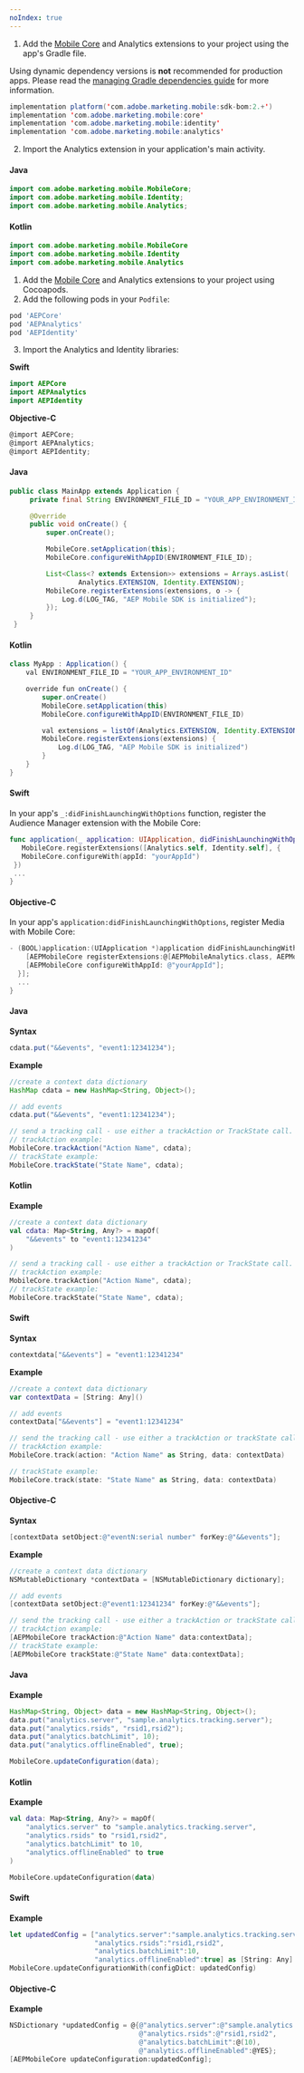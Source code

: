 ```yaml
---
noIndex: true
---
```


<Variant platform="android" task="add" repeat="8"/>

1. Add the [Mobile Core](../../base-extensions/mobile-core/index.md) and Analytics extensions to your project using the app's Gradle file.

<InlineNestedAlert variant="warning" header="false" iconPosition="left">

Using dynamic dependency versions is **not** recommended for production apps. Please read the [managing Gradle dependencies guide](../../resources/manage-gradle-dependencies.md) for more information.

</InlineNestedAlert>

```java
implementation platform('com.adobe.marketing.mobile:sdk-bom:2.+')
implementation 'com.adobe.marketing.mobile:core'
implementation 'com.adobe.marketing.mobile:identity'
implementation 'com.adobe.marketing.mobile:analytics'
```

2. Import the Analytics extension in your application's main activity.

#### Java

```java
import com.adobe.marketing.mobile.MobileCore;
import com.adobe.marketing.mobile.Identity;
import com.adobe.marketing.mobile.Analytics;
```

#### Kotlin

```kotlin
import com.adobe.marketing.mobile.MobileCore
import com.adobe.marketing.mobile.Identity
import com.adobe.marketing.mobile.Analytics
```

<Variant platform="ios" task="add" repeat="7"/>

1. Add the [Mobile Core](../../base-extensions/mobile-core/index.md) and Analytics extensions to your project using Cocoapods.
2. Add the following pods in your `Podfile`:

```ruby
pod 'AEPCore'
pod 'AEPAnalytics'
pod 'AEPIdentity'
```

3. Import the Analytics and Identity libraries:

**Swift**

```swift
import AEPCore
import AEPAnalytics
import AEPIdentity
```

**Objective-C**

```objectivec
@import AEPCore;
@import AEPAnalytics;
@import AEPIdentity;
```

<Variant platform="android" task="register" repeat="4"/>

#### Java

```java
public class MainApp extends Application {
     private final String ENVIRONMENT_FILE_ID = "YOUR_APP_ENVIRONMENT_ID";

     @Override
     public void onCreate() {
         super.onCreate();

         MobileCore.setApplication(this);
         MobileCore.configureWithAppID(ENVIRONMENT_FILE_ID);

         List<Class<? extends Extension>> extensions = Arrays.asList(
                 Analytics.EXTENSION, Identity.EXTENSION);
         MobileCore.registerExtensions(extensions, o -> {
             Log.d(LOG_TAG, "AEP Mobile SDK is initialized");
         });
     }
 }
```

#### Kotlin

```java
class MyApp : Application() {
    val ENVIRONMENT_FILE_ID = "YOUR_APP_ENVIRONMENT_ID"

    override fun onCreate() {
        super.onCreate()
        MobileCore.setApplication(this)
        MobileCore.configureWithAppID(ENVIRONMENT_FILE_ID)

        val extensions = listOf(Analytics.EXTENSION, Identity.EXTENSION)
        MobileCore.registerExtensions(extensions) {
            Log.d(LOG_TAG, "AEP Mobile SDK is initialized")
        }
    }
}
```

<Variant platform="ios" task="register" repeat="6"/>

#### Swift

In your app's `_:didFinishLaunchingWithOptions` function, register the Audience Manager extension with the Mobile Core:

```swift
func application(_ application: UIApplication, didFinishLaunchingWithOptions launchOptions: [UIApplication.LaunchOptionsKey: Any]?) -> Bool {
   MobileCore.registerExtensions([Analytics.self, Identity.self], {
   MobileCore.configureWith(appId: "yourAppId")
 })  
 ...
}
```

#### Objective-C

In your app's `application:didFinishLaunchingWithOptions`, register Media with Mobile Core:

```objectivec
- (BOOL)application:(UIApplication *)application didFinishLaunchingWithOptions:(NSDictionary *)launchOptions {
    [AEPMobileCore registerExtensions:@[AEPMobileAnalytics.class, AEPMobileIdentity.class] completion:^{
    [AEPMobileCore configureWithAppId: @"yourAppId"];
  }];
  ...
}
```

<Variant platform="android" task="serialize" repeat="8"/>

#### Java

**Syntax**

```java
cdata.put("&&events", "event1:12341234");
```

**Example**

```java
//create a context data dictionary
HashMap cdata = new HashMap<String, Object>();

// add events
cdata.put("&&events", "event1:12341234");

// send a tracking call - use either a trackAction or TrackState call.
// trackAction example:
MobileCore.trackAction("Action Name", cdata);
// trackState example:
MobileCore.trackState("State Name", cdata);
```

#### Kotlin

**Example**

```kotlin
//create a context data dictionary
val cdata: Map<String, Any?> = mapOf(
    "&&events" to "event1:12341234"
)

// send a tracking call - use either a trackAction or TrackState call.
// trackAction example:
MobileCore.trackAction("Action Name", cdata);
// trackState example:
MobileCore.trackState("State Name", cdata);
```

<Variant platform="ios" task="serialize" repeat="10"/>

#### Swift

**Syntax**

```swift
contextdata["&&events"] = "event1:12341234"
```

**Example**

```swift
//create a context data dictionary
var contextData = [String: Any]()

// add events
contextData["&&events"] = "event1:12341234"

// send the tracking call - use either a trackAction or trackState call.
// trackAction example:
MobileCore.track(action: "Action Name" as String, data: contextData)

// trackState example:
MobileCore.track(state: "State Name" as String, data: contextData)
```

#### Objective-C

**Syntax**

```objectivec
[contextData setObject:@"eventN:serial number" forKey:@"&&events"];
```

**Example**

```objectivec
//create a context data dictionary
NSMutableDictionary *contextData = [NSMutableDictionary dictionary];

// add events
[contextData setObject:@"event1:12341234" forKey:@"&&events"];

// send the tracking call - use either a trackAction or trackState call.
// trackAction example:
[AEPMobileCore trackAction:@"Action Name" data:contextData];
// trackState example:
[AEPMobileCore trackState:@"State Name" data:contextData];
```

<Variant platform="android" task="update" repeat="6"/>

#### Java

**Example**

```java
HashMap<String, Object> data = new HashMap<String, Object>();
data.put("analytics.server", "sample.analytics.tracking.server");
data.put("analytics.rsids", "rsid1,rsid2");
data.put("analytics.batchLimit", 10);
data.put("analytics.offlineEnabled", true);

MobileCore.updateConfiguration(data);
```

#### Kotlin

**Example**

```kotlin
val data: Map<String, Any?> = mapOf(
    "analytics.server" to "sample.analytics.tracking.server",
    "analytics.rsids" to "rsid1,rsid2",
    "analytics.batchLimit" to 10,
    "analytics.offlineEnabled" to true
)

MobileCore.updateConfiguration(data)
```

<Variant platform="ios" task="update" repeat="6"/>

#### Swift

**Example**

```swift
let updatedConfig = ["analytics.server":"sample.analytics.tracking.server",
                     "analytics.rsids":"rsid1,rsid2",
                     "analytics.batchLimit":10,
                     "analytics.offlineEnabled":true] as [String: Any]
MobileCore.updateConfigurationWith(configDict: updatedConfig)
```

#### Objective-C

**Example**

```objectivec
NSDictionary *updatedConfig = @{@"analytics.server":@"sample.analytics.tracking.server",
                                @"analytics.rsids":@"rsid1,rsid2",
                                @"analytics.batchLimit":@(10),
                                @"analytics.offlineEnabled":@YES};
[AEPMobileCore updateConfiguration:updatedConfig];
```
